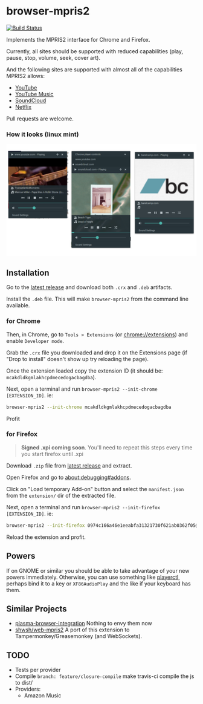 # browser-mpris2
[![Build Status](https://travis-ci.org/Lt-Mayonesa/browser-mpris2.svg?branch=master)](https://travis-ci.org/Lt-Mayonesa/browser-mpris2)

Implements the MPRIS2 interface for Chrome and Firefox.

Currently, all sites should be supported with reduced capabilities (play, pause, stop, volume, seek, cover art).

And the following sites are supported with almost all of the capabilities MPRIS2 allows:
* [YouTube](https://lt-mayonesa.github.io/browser-mpris2/manual/youtube.html)
* [YouTube Music](https://lt-mayonesa.github.io/browser-mpris2/manual/youtube-music.html)
* [SoundCloud](https://lt-mayonesa.github.io/browser-mpris2/manual/soundcloud.html)
* [Netflix](https://lt-mayonesa.github.io/browser-mpris2/manual/netflix.html)

Pull requests are welcome.

### How it looks (linux mint)
![players screenshot](https://raw.githubusercontent.com/Lt-Mayonesa/browser-mpris2/master/screenshot.png)

## Installation
Go to the [latest release](https://github.com/Lt-Mayonesa/browser-mpris2/releases/latest) and download both `.crx` and `.deb` artifacts.

Install the `.deb` file. This will make `browser-mpris2` from the command line available.

### for Chrome
Then, in Chrome, go to `Tools > Extensions` (or [chrome://extensions](chrome://extensions)) and enable `Developer mode`.

Grab the `.crx` file you downloaded and drop it on the Extensions page (if "Drop to install" doesn't show up try reloading the page).

Once the extension loaded copy the extension ID (it should be: `mcakdldkgmlakhcpdmecedogacbagdba`).

Next, open a terminal and run `browser-mpris2 --init-chrome [EXTENSION_ID]`. ie:
```bash
browser-mpris2 --init-chrome mcakdldkgmlakhcpdmecedogacbagdba
```
Profit

### for Firefox
> **Signed .xpi coming soon**.
> You'll need to repeat this steps every time you start firefox until .xpi

Download `.zip` file from [latest release](https://github.com/Lt-Mayonesa/browser-mpris2/releases/latest) and extract.

Open Firefox and go to [about:debugging#addons](about:debugging#addons).

Click on "Load temporary Add-on" button and select the `manifest.json` from the `extension/` dir of the extracted file.

Next, open a terminal and run `browser-mpris2 --init-firefox [EXTENSION_ID]`. ie:
```bash
browser-mpris2 --init-firefox 0974c166a46e1eeabfa31321730f621ab0362f05@temporary-addon
```

Reload the extension and profit.

## Powers
If on GNOME or similar you should be able to take advantage of your new powers immediately.  Otherwise, you can use something like [playerctl](https://github.com/acrisci/playerctl), perhaps bind it to a key or `XF86AudioPlay` and the like if your keyboard has them.

## Similar Projects
* [plasma-browser-integration](https://github.com/KDE/plasma-browser-integration)
  Nothing to envy them now
* [shwsh/web-mpris2](https://github.com/shwsh/web-mpris2)
  A port of this extension to Tampermonkey/Greasemonkey (and WebSockets).

## TODO
 - Tests per provider
 - Compile `branch: feature/closure-compile` make travis-ci compile the js to dist/
 - Providers:
    - Amazon Music
